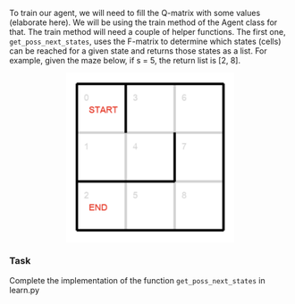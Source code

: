 To train our agent, we will need to fill the Q-matrix with some values (elaborate here).
We will be using the train method of the Agent class for that.
The train method will need a couple of helper functions.
The first one, `get_poss_next_states`, uses the F-matrix to determine which states (cells) can be reached
for a given state and returns those states as a list. 
For example, given the maze below, if s = 5, the return list is [2, 8].

<img src="maze_example.png" width="300">

### Task
Complete the implementation of the function `get_poss_next_states` in learn.py

<style>
img {
  display: block;
  margin-left: auto;
  margin-right: auto;
}
</style>